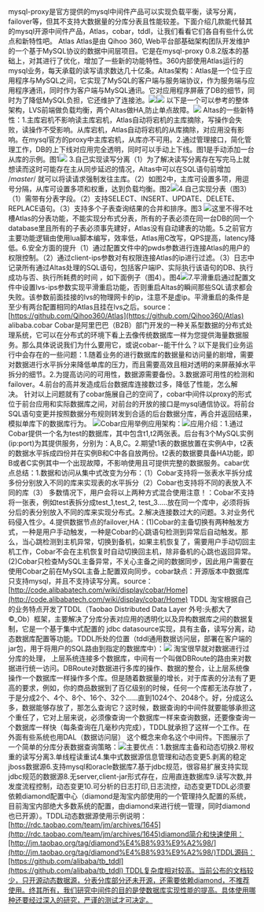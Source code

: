 mysql-proxy是官方提供的mysql中间件产品可以实现负载平衡，读写分离，failover等，但其不支持大数据量的分库分表且性能较差。下面介绍几款能代替其的mysql开源中间件产品，Atlas，cobar，tddl，让我们看看它们各自有些什么优点和新特性吧。
Atlas
Atlas是由 Qihoo 360, Web平台部基础架构团队开发维护的一个基于MySQL协议的数据中间层项目。它是在mysql-proxy 0.8.2版本的基础上，对其进行了优化，增加了一些新的功能特性。360内部使用Atlas运行的mysql业务，每天承载的读写请求数达几十亿条。Altas架构：Atlas是一个位于应用程序与MySQL之间，它实现了MySQL的客户端与服务端协议，作为服务端与应用程序通讯，同时作为客户端与MySQL通讯。它对应用程序屏蔽了DB的细节，同时为了降低MySQL负担，它还维护了连接池。![](http://upload-images.jianshu.io/upload_images/1691484-ff60217132359e26.png?imageMogr2/auto-orient/strip%7CimageView2/2/w/1240)![](http://upload-images.jianshu.io/upload_images/1691484-12a0e3b8c2930abf.png?imageMogr2/auto-orient/strip%7CimageView2/2/w/1240)
以下是一个可以参考的整体架构，LVS前端做负载均衡，两个Altas做HA,防止单点故障。![](http://upload-images.jianshu.io/upload_images/1691484-f5dde620816cb790.png?imageMogr2/auto-orient/strip%7CimageView2/2/w/1240)
Altas的一些新特性：1.主库宕机不影响读主库宕机，Atlas自动将宕机的主库摘除，写操作会失败，读操作不受影响。从库宕机，Atlas自动将宕机的从库摘除，对应用没有影响。在mysql官方的proxy中主库宕机，从库亦不可用。2.通过管理接口，简化管理工作，DB的上下线对应用完全透明，同时可以手动上下线。图1是手动添加一台从库的示例。图1![](http://upload-images.jianshu.io/upload_images/1691484-a488366faafa9807.png?imageMogr2/auto-orient/strip%7CimageView2/2/w/1240)
3.自己实现读写分离（1）为了解决读写分离存在写完马上就想读而这时可能存在主从同步延迟的情况，Altas中可以在SQL语句前增加 /*master*/ 就可以将读请求强制发往主库。（2）如图2中，主库可设置多项，用逗号分隔，从库可设置多项和权重，达到负载均衡。图2![](http://upload-images.jianshu.io/upload_images/1691484-c35f8d0174bf1738.png?imageMogr2/auto-orient/strip%7CimageView2/2/w/1240)4.自己实现分表（图3）（1）需带有分表字段。（2）支持SELECT、INSERT、UPDATE、DELETE、REPLACE语句。（3）支持多个子表查询结果的合并和排序。图3 ![](http://upload-images.jianshu.io/upload_images/1691484-58b9102a84956cbb.png?imageMogr2/auto-orient/strip%7CimageView2/2/w/1240)这里不得不吐槽Atlas的分表功能，不能实现分布式分表，所有的子表必须在同一台DB的同一个database里且所有的子表必须事先建好，Atlas没有自动建表的功能。5.之前官方主要功能逻辑由使用lua脚本编写，效率低，Atlas用C改写，QPS提高，latency降低。6.安全方面的提升（1）通过配置文件中的pwds参数进行连接Atlas的用户的权限控制。（2）通过client-ips参数对有权限连接Atlas的ip进行过滤。（3）日志中记录所有通过Altas处理的SQL语句，包括客户端IP、实际执行该语句的DB、执行成功与否、执行所耗费的时间 ，如下面例子（图4）。图4![](http://upload-images.jianshu.io/upload_images/1691484-301db2c91866c385.png?imageMogr2/auto-orient/strip%7CimageView2/2/w/1240)7.平滑重启通过配置文件中设置lvs-ips参数实现平滑重启功能，否则重启Altas的瞬间那些SQL请求都会失败。该参数前面挂接的lvs的物理网卡的ip，注意不是虚ip。平滑重启的条件是至少有两台配置相同的Atlas且挂在lvs之后。source：[https://github.com/Qihoo360/Atlas](https://github.com/Qihoo360/Atlas)
alibaba.cobar
Cobar是阿里巴巴（B2B）部门开发的一种关系型数据的分布式处理系统，它可以在分布式的环境下看上去像传统数据库一样为您提供海量数据服务。那么具体说说我们为什么要用它，或说cobar--能干什么？以下是我们业务运行中会存在的一些问题：1.随着业务的进行数据库的数据量和访问量的剧增，需要对数据进行水平拆分来降低单库的压力，而且需要高效且相对透明的来屏蔽掉水平拆分的细节。2.为提高访问的可用性，数据源需要备份。3.数据源可用性的检测和failover。4.前台的高并发造成后台数据库连接数过多，降低了性能，怎么解决。 针对以上问题就有了cobar施展自己的空间了，cobar中间件以proxy的形式位于前台应用和实际数据库之间，对前台的开放的接口是mysql通信协议。将前台SQL语句变更并按照数据分布规则转发到合适的后台数据分库，再合并返回结果，模拟单库下的数据库行为。 ![](http://upload-images.jianshu.io/upload_images/1691484-336de155bf3ee14c.png?imageMogr2/auto-orient/strip%7CimageView2/2/w/1240)Cobar应用举例应用架构：![](http://upload-images.jianshu.io/upload_images/1691484-4177cd82da5e2926.png?imageMogr2/auto-orient/strip%7CimageView2/2/w/1240)应用介绍：1.通过Cobar提供一个名为test的数据库，其中包含t1,t2两张表。后台有3个MySQL实例(ip:port)为其提供服务，分别为：A,B,C。2.期望t1表的数据放置在实例A中，t2表的数据水平拆成四份并在实例B和C中各自放两份。t2表的数据要具备HA功能，即B或者C实例其中一个出现故障，不影响使用且可提供完整的数据服务。cabar优点总结：1.数据和访问从集中式改变为分布：（1）Cobar支持将一张表水平拆分成多份分别放入不同的库来实现表的水平拆分（2）Cobar也支持将不同的表放入不同的库（3） 多数情况下，用户会将以上两种方式混合使用注意！：Cobar不支持将一张表，例如test表拆分成test_1,test_2, test_3.....放在同一个库中，必须将拆分后的表分别放入不同的库来实现分布式。2.解决连接数过大的问题。3.对业务代码侵入性少。4.提供数据节点的failover,HA：(1)Cobar的主备切换有两种触发方式，一种是用户手动触发，一种是Cobar的心跳语句检测到异常后自动触发。那么，当心跳检测到主机异常，切换到备机，如果主机恢复了，需要用户手动切回主机工作，Cobar不会在主机恢复时自动切换回主机，除非备机的心跳也返回异常。(2)Cobar只检查MySQL主备异常，不关心主备之间的数据同步，因此用户需要在使用Cobar之前在MySQL主备上配置双向同步。cobar缺点：开源版本中数据库只支持mysql，并且不支持读写分离。source：[http://code.alibabatech.com/wiki/display/cobar/Home](http://code.alibabatech.com/wiki/display/cobar/Home)
TDDL
淘宝根据自己的业务特点开发了TDDL（Taobao Distributed Data Layer 外号:头都大了 ©_Ob）框架，主要解决了分库分表对应用的透明化以及异构数据库之间的数据复制，它是一个基于集中式配置的 jdbc datasource实现，具有主备，读写分离，动态数据库配置等功能。TDDL所处的位置（tddl通用数据访问层，部署在客户端的jar包，用于将用户的SQL路由到指定的数据库中）：![](http://upload-images.jianshu.io/upload_images/1691484-2c34fd002a4fd5a0.png?imageMogr2/auto-orient/strip%7CimageView2/2/w/1240)
淘宝很早就对数据进行过分库的处理， 上层系统连接多个数据库，中间有一个叫做DBRoute的路由来对数据进行统一访问。DBRoute对数据进行多库的操作、数据的整合，让上层系统像操作一个数据库一样操作多个库。但是随着数据量的增长，对于库表的分法有了更高的要求，例如，你的商品数据到了百亿级别的时候，任何一个库都无法存放了，于是分成2个、4个、8个、16个、32个……直到1024个、2048个。好，分成这么多，数据能够存放了，那怎么查询它？这时候，数据查询的中间件就要能够承担这个重任了，它对上层来说，必须像查询一个数据库一样来查询数据，还要像查询一个数据库一样快（每条查询在几毫秒内完成），TDDL就承担了这样一个工作。在外面有些系统也用DAL（数据访问层） 这个概念来命名这个中间件。下图展示了一个简单的分库分表数据查询策略：![](http://upload-images.jianshu.io/upload_images/1691484-9b7fa41b081c13e7.png?imageMogr2/auto-orient/strip%7CimageView2/2/w/1240)主要优点：1.数据库主备和动态切换2.带权重的读写分离3.单线程读重试4.集中式数据源信息管理和动态变更5.剥离的稳定jboss数据源6.支持mysql和oracle数据库7.基于jdbc规范，很容易扩展支持实现jdbc规范的数据源8.无server,client-jar形式存在，应用直连数据库9.读写次数,并发度流程控制，动态变更10.可分析的日志打印,日志流控，动态变更TDDL必须要依赖diamond配置中心（diamond是淘宝内部使用的一个管理持久配置的系统，目前淘宝内部绝大多数系统的配置，由diamond来进行统一管理，同时diamond也已开源）。TDDL动态数据源使用示例说明：[http://rdc.taobao.com/team/jm/archives/1645](http://rdc.taobao.com/team/jm/archives/1645)diamond简介和快速使用：[http://jm.taobao.org/tag/diamond%E4%B8%93%E9%A2%98/](http://jm.taobao.org/tag/diamond%E4%B8%93%E9%A2%98/)TDDL源码：[https://github.com/alibaba/tb_tddl](https://github.com/alibaba/tb_tddl) TDDL复杂度相对较高。当前公布的文档较少，只开源动态数据源，分表分库部分还未开源，还需要依赖diamond，不推荐使用。终其所有，我们研究中间件的目的是使数据库实现性能的提高。具体使用哪种还要经过深入的研究，严谨的测试才可决定。
